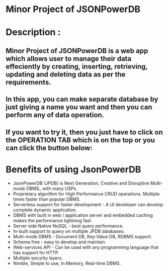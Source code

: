 # Minor Project of JSONPowerDB


# Description :
## Minor Project of JSONPowerDB is a  web app which allows user to manage their data effeciently by creating, inserting, retrieving, updating and deleting data as per the requirements.

##	In this app, you can make separate database by just giving a name you want and then you can perform any of data operation.
##	If you want to try it, then you just have to click on the OPERATION TAB which is on the top or you can click the button below:
	
	
# Benefits of using JsonPowerDB
<ul> <li>JsonPowerDB (JPDB) is Next Generation, Creative and Disruptive Multi-mode DBMS_ with many USPs.</li>
 <li>Proprietary algorithm for High Performance CRUD operations. Multiple times faster than popular DBMS.</li>
 <li>Serverless support for faster development - A UI developer can develop complete dynamic application.</li>
 <li>DBMS with built in web / application server and embedded caching makes the performance lightning fast.</li>
 <li>Server side Native NoSQL - best query performance.</li>
 <li>In-built support to query on multiple JPDB databases.</li>
 <li>Multi-mode DBMS - Document DB, Key-Value DB, RDBMS support.</li>
 <li>Schema free - easy to develop and maintain.</li>
 <li>Web-services API - Can be used with any programming language that has support for HTTP.</li>
 <li>Multiple security layers.</li>
 <li>Nimble, Simple to use, In Memory, Real-time DBMS.</li>
</ul>
